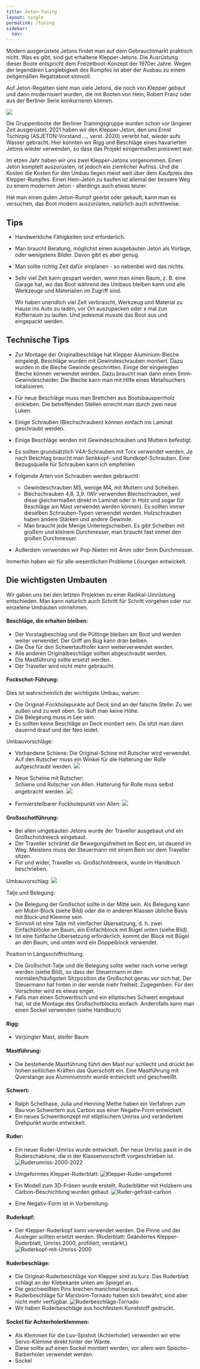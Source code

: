 ```yaml
---
title: Jeton-Tuning
layout: single
permalink: /tuning
sidebar:
  nav:
---
```

Modern ausgerüstete Jetons findet man auf dem Gebrauchtmarkt praktisch nicht. Was es gibt, sind gut erhaltene Klepper-Jetons. Die Ausrüstung dieser Boote entspricht dem Freizetboot-Konzept der 1970er Jahre. Wegen der legendären Langlebigkeit des Rumpfes ist aber der Ausbau  zu einem zeitgemäßen Regattaboot sinnvoll.

Auf Jeton-Regatten sieht man viele Jetons, die noch von Klepper gebaut und dann modernisiert wurden, die mit Booten von Hein, Robert Franz oder aus der Berliner Serie konkurrieren können.

![](https://md.nanologika.de/uploads/upload_1be4ae1e06029e76451120995e028649.jpg)

Die Gruppenboote der Berliner Trainingsgruppe wurden schon vor längerer Zeit ausgerüstet. 2021 haben wir den Klepper-Jeton, den uns Ernst Tschirpig (ASJETON-Vorstand ..., verst. 2020) vererbt hat, wieder aufs Wasser gebracht. Hier konnten wir Rigg und Beschläge eines havarierten Jetons wieder verwenden, so dass das Projekt einigermaßen preiswert war.

Im etzen Jahr haben wir uns zwei Klepper-Jetons vorgenommen. Einen Jeton komplett auszurüsten, ist jedoch ein ziemlicher Aufriss. Und die Kosten die Kosten für den Umbau liegen meist weit über dem Kaufpreis des Klepper-Rumpfes. Einen Hein-Jeton zu kaufen ist allemal der bessere Weg zu einem modernen Jeton - allerdings auch etwas teurer.

Hat man einen guten Jeton-Rumpf geerbt oder gekauft, kann man es versuchen, das Boot modern auszurüsten, natürlich auch schrittweise.

## Tips
* Handwerkliche Fähigkeiten sind erforderlich.
* Man braucht Beratung, möglichst einen ausgebauten Jeton als Vorlage, oder wenigstens Bilder. Davon gibt es aber genug.
* Man sollte richtig Zeit dafür einplanen - so nebenbei wird das nichts.
* Sehr viel Zeit kann gespart werden, wenn man einen Raum, z. B. eine Garage hat, wo das Boot während des Umbaus bleiben kann und alle Werkzeuge und Materialien im Zugriff sind.

  Wir haben unendlich viel Zeit verbraucht, Werkzeug und Material zu Hause ins Auto zu laden, vor Ort auszupacken oder x mal zun Kofferraum zu laufen. Und jedesmal musste das Boot aus und eingepackt werden.

## Technische Tips
* Zur Montage der Originalbeschläge hat Klepper Aluminium-Bleche eingelegt. Beschläge wurden mit Gewindeschrauben montiert. Dazu wurden in die Bleche Gewinde geschnitten. Einige der eingelegten Bleche können verwendet werden. Dazu braucht man dann einen 5mm-Gewindescheider. Die Bleche kann man mit Hilfe eines Metallsuchers lokalisieren. 
* Für neue Beschläge muss man Brettchen aus Bootsbausperrholz einkleben. Die betreffenden Stellen erreicht man durch zwei neue Luken.
* Einige Schrauben (Blechschrauben) können einfach ins Laminat geschraubt werden.
* Einige Beschläge werden mit Gewindeschrauben und Muttern befestigt.
* Es sollten grundsätzlich V4A-Schrauben mit Torx verwendet werden. Je nach Beschlag braucht man Senkkopf- und Rundkopf-Schrauben. Eine Bezugsquelle für Schrauben kann ich empfehlen
* Folgende Arten von Schrauben werden gebraucht:
  * Gewindeschrauben M5, wenige M4, mit Muttern und Scheiben.
  * Blechschrauben 4,8, 3,9. (Wir verwenden Blechschrauben, weil diese gleichermaßen direkt in Laminat oder in Holz und sogar für Beschläge am Mast verwendet werden können). Es sollten immer dieselben Schrauben-Typen verwendet werden. Holzschrauben haben andere Stärken und andere Gewinde.
  * Man braucht jede Menge Unterlegscheiben. Es gibt Scheiben mit großem und kleinem Durchmesser, man braucht fast immer den großen Durchmesser.

* Außerdem verwenden wir Pop-Nieten mit 4mm oder 5mm Durchmesser.




Immerhin haben wir für alle wesentlichen Probleme Lösungen entwickelt. 


## Die wichtigsten Umbauten
Wir gaben uns bei den letzten Projekten zu einer Radikal-Umrüstung entschieden. Man kann natürlich auch Schritt für Schritt vorgehen oder nur einzelene Umbauten vornehmen.

#### Beschläge, die erhalten bleiben:
* Der Vorstagbeschlag und die Püttinge bleiben am Boot und werden weiter verwendet. Der Griff am Bug kann dran beiben.
* Die Öse für den Schwertaufholer kann weiterverwendet werden.
* Alle anderen Originalbeschläge sollten abgeschraubt werden.
* Die Mastführung sollte ersetzt werden.
* Der Traveller wird nicht mehr gebraucht.

#### Fockschot-Führung:
Dies ist wahrscheinlich der wichtigste Umbau, warum:
* Die Original-Fockholepunkte auf Deck sind an der falsche Stelle: Zu wei außen und zu weit oben. So läuft man keine Höhe.
* Die Belegeung muss in Lee sein.
* Es sollten keine Beschläge an Deck montiert sein. Da sitzt man dann dauernd drauf und der Neo leidet.

Umbauvorschläge:
* Vorhandene Schiene:
  Die Original-Schine mit Rutscher wird verwendet. Auf den Rutscher muss ein Winkel für die Halterung der Rolle aufgeschraubt werden.
  ![](https://md.nanologika.de/uploads/upload_fea7562bd31085477953f3be63adcc89.JPG)

* Neue Scheine mit Rutscher:  
  Schiene und Rutscher von Allen. Halterung für Rolle muss selbst angebracht werden.
  ![](https://md.nanologika.de/uploads/upload_d8399fec07e43cdb81796a3749f9ac05.jpg)

* Fernverstellbarer Fockholepunkt von Allen:
  ![](https://md.nanologika.de/uploads/upload_75e9798c751554a0b867a842caf85ee0.jpg)


#### Großsschotführung:
* Bei allen umgebauten Jetons wurde der Traveller ausgebaut und ein Großschotdreieck eingebaut.
* Der Traveller schränkt die Bewegungsfreiheit im Boot ein, ist dauend im Weg. Meistens muss der Steuermann mit einem Bein vor dem Traveller sitzen.
* Für und wider, Traveller vs. Großschotdreieck, wurde im Handbuch beschrieben.

Umbauvorschlag:
![](https://md.nanologika.de/uploads/upload_b09d9a7aa05528116ba680b5f5248db3.jpg)

Talje und Belegung:
* Die Belegung der Großschot sollte in der Mitte sein. Als Belegung kann ein Mubir-Block (siehe Bild) oder die in anderen Klassen übliche Basis mit Block und Klemme sein. 
* Sinnvoll ist eine Talje mit vierfacher Übersetzung, d. h. zwei Einfachblöcke am Baum, ein Einfachblock mit Bügel unten (siehe Bild).
* Ist eine fünfache Übersetzung erforderlich, kommt der Block mit Bügel an den Baum, und unten wird ein Doppelblock verwendet. 

Position in Längsschiffrichtung:
* Die Großschot-Talje und die Belegung sollte weiter nach vorne verlegt werden (siehe Bild), so dass der Steuermann in den normalen/häufigsten Sitzposition die Großschot genau vor sich hat. Der Steuermann hat hinten in der wende mehr freiheit. Zugegenben: Für den Vorschoter wird es etwas enger.
* Falls man einen Schwerttisch und ein elliptisches Schwert eingebaut hat, ist die Montage des Großschotblocks einfach. Andernfalls kann man einen Sockel verwenden (siehe Handbuch)

#### Rigg:
* Verjüngter Mast, steifer Baum

#### Mastführung:
* Die bestehende Mastführung führt den Mast nur schlecht und drückt bei hohen seitlichen Kräften das Querschott ein. Eine Mastführung mit Querstange aus Aluminiumrohr wurde entwickelt und geschweißt.

#### Schwert:
* Ralph Schellhase, Julia und Henning Methe haben ein Verfahren zum Bau von Schwertern aus Carbon aus einer Negativ-Form entwickelt.
* Ein neues Schwertkonzept mit elliptischem Umriss und verändertem Drehpunkt wurde entwickelt.

#### Ruder:
* Ein neuer Ruder-Umriss wurde entwickelt. Der neue Umriss passt in die Ruderschablone, die in der Klassenvorschrift vorgeschrieben ist.
  ![Ruderumriss-2000-2022](https://github.com/ASJeton/asjeton.de/assets/76402452/43f2b63b-5dee-40ea-9155-5bdf47dc5786)

* Umgeformtes Klepper-Ruderblatt:
  ![Klepper-Ruder-umgeformt](https://github.com/ASJeton/asjeton.de/assets/76402452/06dbbd1f-743e-439a-a52b-5e0591c12bf9)

* Ein Modell zum 3D-Fräsen wurde erstellt. Ruderblätter mit Holzkern uns Carbon-Beschichtung wurden gebaut.
  ![Ruder-gefräst-carbon](https://github.com/ASJeton/asjeton.de/assets/76402452/19d7804c-1fd2-4fb1-b597-5dfb3704be00)

* Eine Negativ-Form ist in Vorbereitung.

#### Ruderkopf:
* Der Klepper-Ruderkopf kann verwendet werden. Die Pinne und der Ausleger sollten ersetzt werden.
  (Ruderblatt: Geändertes Klepper-Ruderblatt, Umriss 2000,  profiliert, verstärkt.)
  ![Ruderkopf-mit-Umriss-2000](https://github.com/ASJeton/asjeton.de/assets/76402452/73119fa1-185d-4dbc-826e-aa8c932232b7)

#### Ruderbeschläge:
* Die Original-Ruderbeschläge von Klepper sind zu kurz. Das Ruderblatt schlägt an der Klebekante unten am Spiegel an.
* Die geschweißten Pins brechen manchmal heraus.
* Ruderbeschläge für Marström-Tornado haben sich bewährt, sind aber nicht mehr verfügbar.
  ![Ruderbeschläge-Tornado](https://github.com/ASJeton/asjeton.de/assets/76402452/94c86602-d5d6-4387-bcdc-51edf397c276)
* Wir haben Ruderbeschläge aus hochfestem Kunststoff gedruckt.

#### Sockel für Achterholerklemmen:
* Als Klemmen für die Luv-Spishot (Achterholer) verwenden wir eine Servo-Klemme direkt hinter der Wante.
* Diese sollte auf einen Sockel montiert werden, vor allem wen Spischo-Barberholer verwendet werden.
* Sockel 
